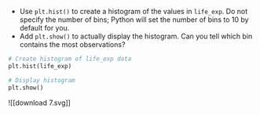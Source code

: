 - Use `plt.hist()` to create a histogram of the values in `life_exp`. Do not specify the number of bins; Python will set the number of bins to 10 by default for you.
- Add `plt.show()` to actually display the histogram. Can you tell which bin contains the most observations?
```Python
# Create histogram of life_exp data
plt.hist(life_exp)

# Display histogram
plt.show()
```
![[download 7.svg]]

